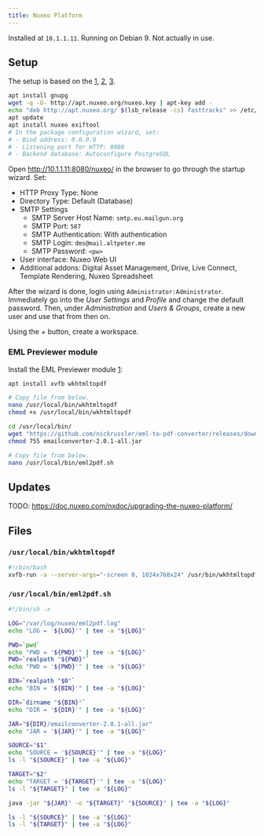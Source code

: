 ```yaml
---
title: Nuxeo Platform
---
```


Installed at `10.1.1.11`. Running on Debian 9. Not actually in use.

## Setup

The setup is based on the [1](https://web.archive.org/web/20201128221438/https://doc.nuxeo.com/nxdoc/next/installing-the-nuxeo-platform-on-linux/), [2](https://web.archive.org/web/20201128221541/https://doc.nuxeo.com/nxdoc/next/installing-and-setting-up-related-software/), [3](https://web.archive.org/web/20201128230605/https://doc.nuxeo.com/nxdoc/next/configuration-wizard/).

```sh
apt install gnupg
wget -q -O- http://apt.nuxeo.org/nuxeo.key | apt-key add -
echo "deb http://apt.nuxeo.org/ $(lsb_release -cs) fasttracks" >> /etc/apt/sources.list.d/nuxeo.list
apt update
apt install nuxeo exiftool
# In the package configuration wizard, set:
# - Bind address: 0.0.0.0
# - Listening port for HTTP: 8080
# - Backend database: Autoconfigure PostgreSQL
```

Open <http://10.1.1.11:8080/nuxeo/> in the browser to go through the startup wizard. Set:

* HTTP Proxy Type: None
* Directory Type: Default (Database)
* SMTP Settings
    - SMTP Server Host Name: `smtp.eu.mailgun.org`
    - SMTP Port: `587`
    - SMTP Authentication: With authentication
    - SMTP Login: `dms@mail.altpeter.me`
    - SMTP Password: `<pw>`
* User interface: Nuxeo Web UI
* Additional addons: Digital Asset Management, Drive, Live Connect, Template Rendering, Nuxeo Spreadsheet

After the wizard is done, login using `Administrator:Administrator`. Immediately go into the *User Settings* and *Profile* and change the default password. Then, under *Administration* and *Users & Groups*, create a new user and use that from then on.

Using the *+* button, create a workspace.

### EML Previewer module

Install the EML Previewer module [1](https://github.com/nuxeo/nuxeo-studio-community-cookbook/tree/master/modules/nuxeo/eml-previewer):

```sh
apt install xvfb wkhtmltopdf

# Copy file from below.
nano /usr/local/bin/wkhtmltopdf
chmod +x /usr/local/bin/wkhtmltopdf

cd /usr/local/bin/
wget "https://github.com/nickrussler/eml-to-pdf-converter/releases/download/2.0.1/emailconverter-2.0.1-all.jar"
chmod 755 emailconverter-2.0.1-all.jar

# Copy file from below.
nano /usr/local/bin/eml2pdf.sh
```

## Updates

TODO: https://doc.nuxeo.com/nxdoc/upgrading-the-nuxeo-platform/

## Files

### `/usr/local/bin/wkhtmltopdf`

```sh
#!/bin/bash
xvfb-run -a --server-args="-screen 0, 1024x768x24" /usr/bin/wkhtmltopdf -q $*
```

### `/usr/local/bin/eml2pdf.sh`

```sh
#!/bin/sh -x

LOG="/var/log/nuxeo/eml2pdf.log"
echo "LOG = '${LOG}'" | tee -a "${LOG}"

PWD=`pwd`
echo "PWD = '${PWD}'" | tee -a "${LOG}"
PWD=`realpath "${PWD}"`
echo "PWD = '${PWD}'" | tee -a "${LOG}"

BIN=`realpath "$0"`
echo "BIN = '${BIN}'" | tee -a "${LOG}"

DIR=`dirname "${BIN}"`
echo "DIR = '${DIR}'" | tee -a "${LOG}"

JAR="${DIR}/emailconverter-2.0.1-all.jar"
echo "JAR = '${JAR}'" | tee -a "${LOG}"

SOURCE="$1"
echo "SOURCE = '${SOURCE}'" | tee -a "${LOG}"
ls -l "${SOURCE}" | tee -a "${LOG}"

TARGET="$2"
echo "TARGET = '${TARGET}'" | tee -a "${LOG}"
ls -l "${TARGET}" | tee -a "${LOG}"

java -jar "${JAR}" -o "${TARGET}" "${SOURCE}" | tee -a "${LOG}"

ls -l "${SOURCE}" | tee -a "${LOG}"
ls -l "${TARGET}" | tee -a "${LOG}"
```
